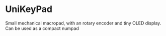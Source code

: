 # UniKeyPad
Small mechanical macropad, with an rotary encoder and tiny OLED display. Can be used as a compact numpad
